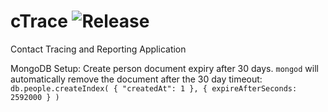# cTrace ![Release](https://img.shields.io/badge/release-v1.0.3--alpha-green)

Contact Tracing and Reporting Application

MongoDB Setup:
Create person document expiry after 30 days. `mongod` will automatically remove the document after the 30 day timeout:
`db.people.createIndex( { "createdAt": 1 }, { expireAfterSeconds: 2592000 } )`
